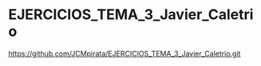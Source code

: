 # EJERCICIOS_TEMA_3_Javier_Caletrio
https://github.com/JCMpirata/EJERCICIOS_TEMA_3_Javier_Caletrio.git
